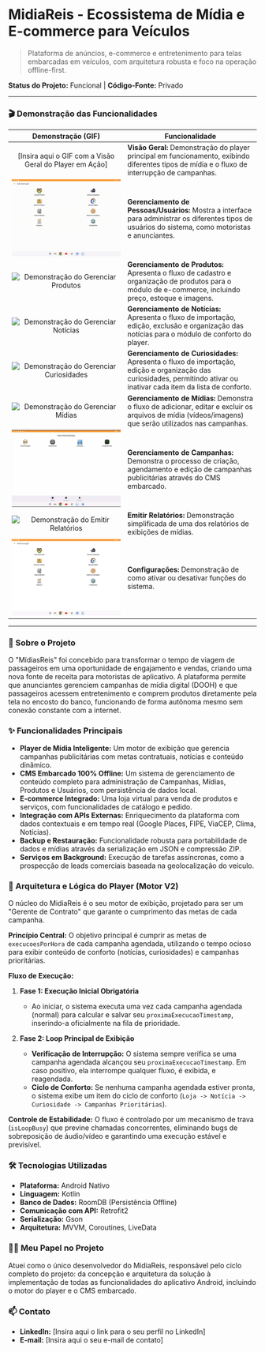 # MidiaReis - Ecossistema de Mídia e E-commerce para Veículos

> Plataforma de anúncios, e-commerce e entretenimento para telas embarcadas em veículos, com arquitetura robusta e foco na operação offline-first.

**Status do Projeto:** Funcional | **Código-Fonte:** Privado

---

### 🎬 Demonstração das Funcionalidades

| Demonstração (GIF) | Funcionalidade |
| :---: | --- |
| [Insira aqui o GIF com a Visão Geral do Player em Ação] | **Visão Geral:** Demonstração do player principal em funcionamento, exibindo diferentes tipos de mídia e o fluxo de interrupção de campanhas. |
| ![Demonstração do Módulo de Pessoas](https://github.com/digaoreisdev/showcase-midiasreis/blob/main/assets/Video-02-Gerenciar-Pessoas.gif?raw=true) | **Gerenciamento de Pessoas/Usuários:** Mostra a interface para administrar os diferentes tipos de usuários do sistema, como motoristas e anunciantes. |
| ![Demonstração do Gerenciar Produtos](https://github.com/digaoreisdev/showcase-midiasreis/blob/main/assets/Video-03-Gerenciar-Produtos.gif?raw=true) | **Gerenciamento de Produtos:** Apresenta o fluxo de cadastro e organização de produtos para o módulo de e-commerce, incluindo preço, estoque e imagens. |
| ![Demonstração do Gerenciar Notícias](https://github.com/digaoreisdev/showcase-midiasreis/blob/main/assets/Video-04-Gerenciar-Not%C3%ADcias.gif?raw=true) | **Gerenciamento de Notícias:** Apresenta o fluxo de importação, edição, exclusão e organização das notícias para o módulo de conforto do player. |
| ![Demonstração do Gerenciar Curiosidades](https://github.com/digaoreisdev/showcase-midiasreis/blob/main/assets/Video%2005%20-%20Gerenciar%20Curiosidades.gif?raw=true) | **Gerenciamento de Curiosidades:** Apresenta o fluxo de importação, edição e organização das curiosidades, permitindo ativar ou inativar cada item da lista de conforto. |
| ![Demonstração do Gerenciar Mídias](https://github.com/digaoreisdev/showcase-midiasreis/blob/main/assets/Video-06-Gerenciar-M%C3%ADdias.gif?raw=true) | **Gerenciamento de Mídias:** Demonstra o fluxo de adicionar, editar e excluir os arquivos de mídia (vídeos/imagens) que serão utilizados nas campanhas. |
| ![Demonstração do Gerenciamento de Campanhas](https://github.com/digaoreisdev/showcase-midiasreis/blob/main/assets/Video%2002%20-%20Gerenciar%20Campanhas.gif?raw=true) | **Gerenciamento de Campanhas:** Demonstra o processo de criação, agendamento e edição de campanhas publicitárias através do CMS embarcado. |
| ![Demonstração do Emitir Relatórios](https://github.com/digaoreisdev/showcase-midiasreis/blob/main/assets/Video-08-Relat%C3%B3rios.gif?raw=true) | **Emitir Relatórios:** Demonstração simplificada de uma dos relatórios de exibições de mídias. |
| ![Demonstração das Configurações do Sistema](https://github.com/digaoreisdev/showcase-midiasreis/blob/main/assets/Video%2009%20-%20Configura%C3%A7%C3%B5es.gif?raw=true) | **Configurações:** Demonstração de como ativar ou desativar funções do sistema. |

---

### 🎯 Sobre o Projeto

O "MídiasReis" foi concebido para transformar o tempo de viagem de passageiros em uma oportunidade de engajamento e vendas, criando uma nova fonte de receita para motoristas de aplicativo. A plataforma permite que anunciantes gerenciem campanhas de mídia digital (DOOH) e que passageiros acessem entretenimento e comprem produtos diretamente pela tela no encosto do banco, funcionando de forma autônoma mesmo sem conexão constante com a internet.

### ✨ Funcionalidades Principais

* **Player de Mídia Inteligente:** Um motor de exibição que gerencia campanhas publicitárias com metas contratuais, notícias e conteúdo dinâmico.
* **CMS Embarcado 100% Offline:** Um sistema de gerenciamento de conteúdo completo para administração de Campanhas, Mídias, Produtos e Usuários, com persistência de dados local.
* **E-commerce Integrado:** Uma loja virtual para venda de produtos e serviços, com funcionalidades de catálogo e pedido.
* **Integração com APIs Externas:** Enriquecimento da plataforma com dados contextuais e em tempo real (Google Places, FIPE, ViaCEP, Clima, Notícias).
* **Backup e Restauração:** Funcionalidade robusta para portabilidade de dados e mídias através da serialização em JSON e compressão ZIP.
* **Serviços em Background:** Execução de tarefas assíncronas, como a prospecção de leads comerciais baseada na geolocalização do veículo.

### 🧠 Arquitetura e Lógica do Player (Motor V2)

O núcleo do MidiaReis é o seu motor de exibição, projetado para ser um "Gerente de Contrato" que garante o cumprimento das metas de cada campanha.

**Princípio Central:**
O objetivo principal é cumprir as metas de `execucoesPorHora` de cada campanha agendada, utilizando o tempo ocioso para exibir conteúdo de conforto (notícias, curiosidades) e campanhas prioritárias.

**Fluxo de Execução:**

1.  **Fase 1: Execução Inicial Obrigatória**
    * Ao iniciar, o sistema executa uma vez cada campanha agendada (normal) para calcular e salvar seu `proximaExecucaoTimestamp`, inserindo-a oficialmente na fila de prioridade.

2.  **Fase 2: Loop Principal de Exibição**
    * **Verificação de Interrupção:** O sistema sempre verifica se uma campanha agendada alcançou seu `proximaExecucaoTimestamp`. Em caso positivo, ela interrompe qualquer fluxo, é exibida, e reagendada.
    * **Ciclo de Conforto:** Se nenhuma campanha agendada estiver pronta, o sistema exibe um item do ciclo de conforto (`Loja -> Notícia -> Curiosidade -> Campanhas Prioritárias`).

**Controle de Estabilidade:**
O fluxo é controlado por um mecanismo de trava (`isLoopBusy`) que previne chamadas concorrentes, eliminando bugs de sobreposição de áudio/vídeo e garantindo uma execução estável e previsível.

### 🛠️ Tecnologias Utilizadas

* **Plataforma:** Android Nativo
* **Linguagem:** Kotlin
* **Banco de Dados:** RoomDB (Persistência Offline)
* **Comunicação com API:** Retrofit2
* **Serialização:** Gson
* **Arquitetura:** MVVM, Coroutines, LiveData

### 👨‍💻 Meu Papel no Projeto

Atuei como o único desenvolvedor do MidiaReis, responsável pelo ciclo completo do projeto: da concepção e arquitetura da solução à implementação de todas as funcionalidades do aplicativo Android, incluindo o motor do player e o CMS embarcado.

### 📫 Contato

* **LinkedIn:** [Insira aqui o link para o seu perfil no LinkedIn]
* **E-mail:** [Insira aqui o seu e-mail de contato]

